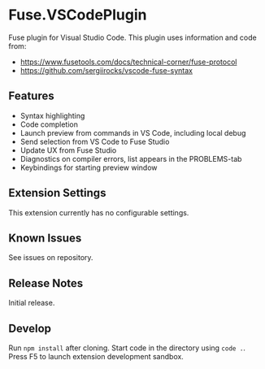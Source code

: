 # Fuse.VSCodePlugin

Fuse plugin for Visual Studio Code. This plugin uses information and code from:

- https://www.fusetools.com/docs/technical-corner/fuse-protocol
- https://github.com/sergiirocks/vscode-fuse-syntax

## Features

- Syntax highlighting
- Code completion
- Launch preview from commands in VS Code, including local debug
- Send selection from VS Code to Fuse Studio
- Update UX from Fuse Studio
- Diagnostics on compiler errors, list appears in the PROBLEMS-tab
- Keybindings for starting preview window

## Extension Settings

This extension currently has no configurable settings.

## Known Issues

See issues on repository.

## Release Notes

Initial release.

## Develop

Run `npm install` after cloning. Start code in the directory using `code .`. Press F5 to launch extension development sandbox.
